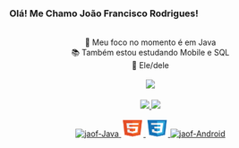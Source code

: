 ### Olá! Me Chamo João Francisco Rodrigues!


<br>
<div align="center">
  🍃 Meu foco no momento é em Java <br>
  📚 Também estou estudando Mobile e SQL <br>
  🎈 Ele/dele <br>
  <br>
  <img height="180em" src='https://data.whicdn.com/images/54406285/original.gif'>
</div> 
<br>

<div align="center">
  <a href="https://github.com/devjaof">
  <img height="180em" src="https://github-readme-stats.vercel.app/api?username=devjaof&show_icons=true&theme=tokyonight&include_all_commits=true&count_private=true"/>
  <img height="180em" src="https://github-readme-stats.vercel.app/api/top-langs/?username=devjaof&layout=compact&langs_count=7&theme=tokyonight"/>
</div>
  
 <div align="center"><br>
  <img  alt="jaof-Java" height="30" width="40" src="https://cdn.jsdelivr.net/gh/devicons/devicon/icons/java/java-original.svg">
  <img  alt="jaof-HTML" height="30" width="40" src="https://raw.githubusercontent.com/devicons/devicon/master/icons/html5/html5-original.svg">
  <img  alt="jaof-CSS" height="30" width="40" src="https://raw.githubusercontent.com/devicons/devicon/master/icons/css3/css3-original.svg">
  <img alt="jaof-Android" height="30" width="40" src="https://cdn.jsdelivr.net/gh/devicons/devicon/icons/android/android-plain.svg">
</div>
